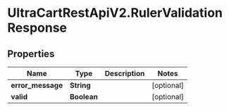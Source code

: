 # UltraCartRestApiV2.RulerValidationResponse

## Properties
Name | Type | Description | Notes
------------ | ------------- | ------------- | -------------
**error_message** | **String** |  | [optional] 
**valid** | **Boolean** |  | [optional] 



